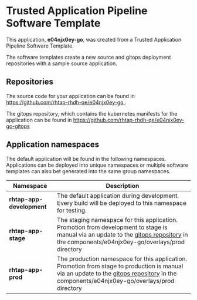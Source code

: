 # Trusted Application Pipeline Software Template

This application, **e04njx0ey-go**, was created from a Trusted Application Pipeline Software Template.

The software templates create a new source and gitops deployment repositories with a sample source application. 

## Repositories

The source code for your application can be found in [https://github.com/rhtap-rhdh-qe/e04njx0ey-go ](https://github.com/rhtap-rhdh-qe/e04njx0ey-go ).
 
The gitops repository, which contains the kubernetes manifests for the application can be found in 
[https://github.com/rhtap-rhdh-qe/e04njx0ey-go-gitops ](https://github.com/rhtap-rhdh-qe/e04njx0ey-go-gitops ) 

## Application namespaces 

The default application will be found in the following namespaces. Applications can be deployed into unique namespaces or multiple software templates can also bet generated into the same group namespaces.  

|  Namespace   |  Description   |  
| -------- | -------- |   
| **rhtap-app-development** | The default application during development. Every build will be deployed to this namespace for testing. | 
| **rhtap-app-stage** | The staging namespace for this application. Promotion from development to stage is manual via an update to the [gitops repository](https://github.com/rhtap-rhdh-qe/e04njx0ey-go-gitops ) in the components/e04njx0ey-go/overlays/prod directory |  
| **rhtap-app-prod** | The production namespace for this application. Promotion from stage to production is manual via an update to the [gitops repository](https://github.com/rhtap-rhdh-qe/e04njx0ey-go-gitops ) in the components/e04njx0ey-go/overlays/prod directory | 